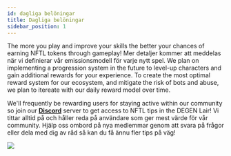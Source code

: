 ```yaml
---
id: dagliga belöningar
title: Dagliga belöningar
sidebar_position: 1
---
```


The more you play and improve your skills the better your chances of earning NFTL tokens through gameplay! Mer detaljer kommer att meddelas när vi definierar vår emissionsmodell för varje nytt spel. We plan on implementing a progression system in the future to level-up characters and gain additional rewards for your experience. To create the most optimal reward system for our ecosystem, and mitigate the risk of bots and abuse, we plan to itereate with our daily reward model over time.

We'll frequently be rewarding users for staying active within our community so join our **[Discord](https://discord.gg/niftyleague)** server to get access to NFTL tips in the DEGEN Lair! Vi tittar alltid på och håller reda på användare som ger mest värde för vår community. Hjälp oss ombord på nya medlemmar genom att svara på frågor eller dela med dig av råd så kan du få ännu fler tips på väg!

![](/img/twitch-stream.png)
